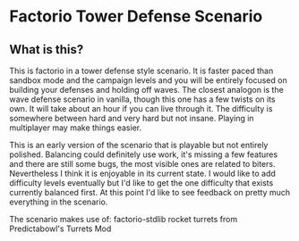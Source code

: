 Factorio Tower Defense Scenario
===============================

What is this?
-------------
This is factorio in a tower defense style scenario. It is faster paced than sandbox mode and the campaign levels and you will be entirely focused on building your defenses and holding off waves. The closest analogon is the wave defense scenario in vanilla, though this one has a few twists on its own. It will take about an hour if you can live through it. The difficulty is somewhere between hard and very hard but not insane. Playing in multiplayer may make things easier.

This is an early version of the scenario that is playable but not entirely polished. Balancing could definitely use work, it's missing a few features and there are still some bugs, the most visible ones are related to biters. Nevertheless I think it is enjoyable in its current state. I would like to add difficulty levels eventually but I'd like to get the one difficulty that exists currently balanced first. At this point I'd like to see feedback on pretty much everything in the scenario. 

The scenario makes use of:
factorio-stdlib
rocket turrets from Predictabowl's Turrets Mod